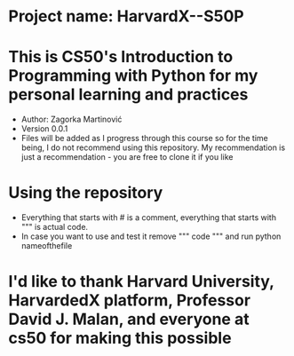 # Project name: HarvardX--S50P
# This is CS50's Introduction to Programming with Python for my personal learning and practices
- Author: Zagorka Martinović
- Version 0.0.1
- Files will be added as I progress through this course so for the time being, I do not recommend using this repository. My recommendation is just a recommendation -  you are free to clone it if you like

# Using the repository
- Everything that starts with # is a comment, everything that starts with """ is actual code.
- In case you want to use and test it remove """ code """ and run python nameofthefile


# I'd like to thank Harvard University, HarvardedX platform, Professor David J. Malan, and everyone at cs50 for making this possible
